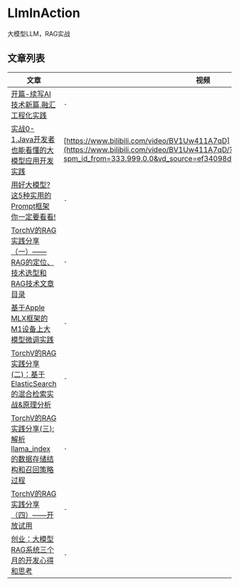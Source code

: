 # LlmInAction

大模型LLM，RAG实战


## 文章列表

|文章|视频|代码|
|----|-----|----|
|[开篇-续写AI技术新篇,融汇工程化实践](https://mp.weixin.qq.com/s/rFclAZiPOrTTtpt4gvY_tg)|`-`|`-`|
|[实战0-1,Java开发者也能看懂的大模型应用开发实践](https://mp.weixin.qq.com/s/UeMSA35L5oCSLAk6RxSMgw)|[https://www.bilibili.com/video/BV1Uw411A7qD](https://www.bilibili.com/video/BV1Uw411A7qD/?spm_id_from=333.999.0.0&vd_source=ef34098d916a578698508a43063099ac)|[llm_chat_java_hello](llm_chat_java_hello)|
|[用好大模型?这5种实用的Prompt框架你一定要看看!](https://www.xiaominfo.com/posts/use-prompt-framework/)|`-`|`-`|
|[TorchV的RAG实践分享（一）——RAG的定位、技术选型和RAG技术文章目录](https://mp.weixin.qq.com/s/4D1XxrYcBS5UO6wazPWihg)|`-`|`-`|
|[基于Apple MLX框架的M1设备上大模型微调实践](https://www.xiaominfo.com/2023/12/17/apple-mlx-lora-action/)|`-`|`-`|
|[TorchV的RAG实践分享(二)：基于ElasticSearch的混合检索实战&原理分析](https://mp.weixin.qq.com/s/EBaGXFOnNHmF_rj_NLf_Ww)|`-`|`-`|
|[TorchV的RAG实践分享(三):解析llama_index的数据存储结构和召回策略过程](https://www.xiaominfo.com/2024/01/14/torchv-rag-3/)|`-`|`-`|
|[TorchV的RAG实践分享（四）——开放试用](https://www.luxiangdong.com/2024/01/25/lanuch-1/?utm_source=xiaoymin)|`-`|`-`|
|[创业：大模型RAG系统三个月的开发心得和思考](https://www.xiaominfo.com/2024/04/01/torchv-summary-01/)|`-`|`-`|
